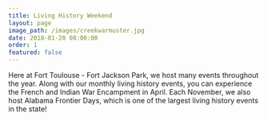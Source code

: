 ```yaml
---
title: Living History Weekend
layout: page
image_path: /images/creekwarmuster.jpg
date: 2018-01-20 08:00:00
order: 1
featured: false
---
```



Here at Fort Toulouse - Fort Jackson Park, we host many events throughout the year. Along with our monthly living history events, you can experience the French and Indian War Encampment in April. Each November, we also host Alabama Frontier Days, which is one of the largest living history events in the state!